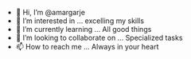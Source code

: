 - 👋 Hi, I’m @amargarje
- 👀 I’m interested in ... excelling my skills
- 🌱 I’m currently learning ... All good things 
- 💞️ I’m looking to collaborate on ... Specialized tasks
- 📫 How to reach me ... Always in your heart 

<!---
amargarje/amargarje is a ✨ special ✨ repository because its `README.md` (this file) appears on your GitHub profile.
You can click the Preview link to take a look at your changes.
--->
